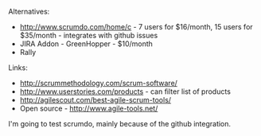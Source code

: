 Alternatives:
 * http://www.scrumdo.com/home/c - 7 users for $16/month, 15 users for $35/month - integrates with github issues
 * JIRA Addon - GreenHopper - $10/month
 * Rally


Links:
 * http://scrummethodology.com/scrum-software/
 * http://www.userstories.com/products - can filter list of products
 * http://agilescout.com/best-agile-scrum-tools/
 * Open source - http://www.agile-tools.net/

I'm going to test scrumdo, mainly because of the github integration.